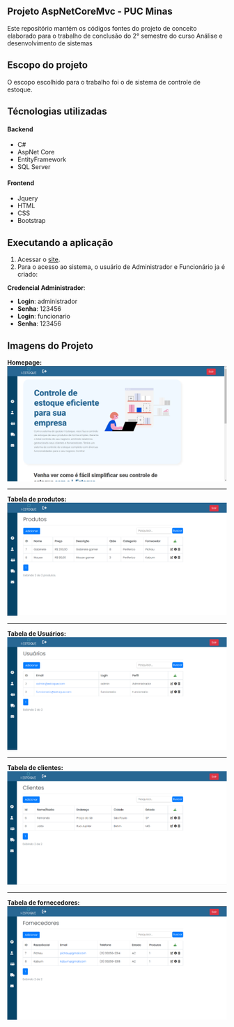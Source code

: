 ## Projeto AspNetCoreMvc - PUC Minas
Este repositório mantém os códigos fontes do projeto de conceito elaborado para o trabalho de conclusão do 2° semestre do curso Análise e desenvolvimento de sistemas

## Escopo do projeto
O escopo escolhido para o trabalho foi o de sistema de controle de estoque.

## Técnologias utilizadas
#### Backend
- C#
- AspNet Core
- EntityFramework
- SQL Server

#### Frontend
- Jquery
- HTML
- CSS
- Bootstrap

## Executando a aplicação
1. Acessar o <a href="http://josecosta1984-001-site3.etempurl.com/">site</a>.
2. Para o acesso ao sistema, o usuário de Administrador e Funcionário ja é criado:
   
<b>Credencial Administrador</b>:
- <b>Login</b>: administrador
- <b>Senha</b>: 123456
- <b>Login</b>: funcionario
- <b>Senha</b>: 123456

## Imagens do Projeto
<b>Homepage:</b>
<img src="Img/TelaPrincipal.png">

---
<b>Tabela de produtos:</b>
<img src="Img/TelaProdutos.png">

---
<b>Tabela de Usuários:</b>
<img src="Img/TelaUsuarios.png">

---
<b>Tabela de clientes:</b>
<img src="Img/TelaClientes.png">

---
<b>Tabela de fornecedores:</b>
<img src="Img/TelaFornecedores.png">
